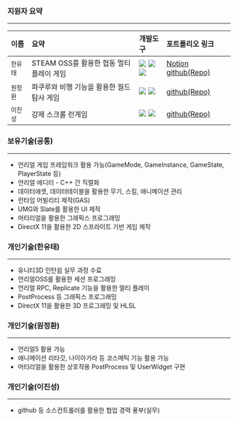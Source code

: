 ### 지원자 요약
---
|이름|요약|개발도구|포트폴리오 링크|
|:--|:--|:--|:--|
|`한유태`|STEAM OSS를 활용한 협동 멀티플레이 게임|<img src="https://img.shields.io/badge/Unreal-C71D23?style=for-the-badge&logo=UnrealEngine&logoColor=white"> <img src="https://img.shields.io/badge/c++-C71D23?style=for-the-badge&logo=c%2B%2B&logoColor=white"> <img src="https://img.shields.io/badge/Steam-08B1AB?style=for-the-badge&logo=Steam&logoColor=white">|[Notion](https://subsequent-tuba-f2e.notion.site/YooTae-Han-7c6cf3ddb79c4f52b091442573865ba7) [github(Repo)](https://github.com/HanYooTae/MonsterQuest)|
|`원정환`|파쿠루와 비행 기능을 활용한 월드 탐사 게임|<img src="https://img.shields.io/badge/Unreal-C71D23?style=for-the-badge&logo=UnrealEngine&logoColor=white"> <img src="https://img.shields.io/badge/blueprint-C71D23?style=for-the-badge&logo=blueprint&logoColor=white">|[github(Repo)](https://github.com/wjh6052/Portfolio_BP)|
|`이진성`|강제 스크롤 런게임|<img src="https://img.shields.io/badge/Unreal-C71D23?style=for-the-badge&logo=UnrealEngine&logoColor=white"> <img src="https://img.shields.io/badge/c++-C71D23?style=for-the-badge&logo=c%2B%2B&logoColor=white">|[github(Repo)](https://github.com/jslee629/RunAndJump)|

### 보유기술(공통)
---
- 언리얼 게임 프레임워크 활용 가능(GameMode, GameInstance, GameState, PlayerState 등)
- 언리얼 에디터 - C++ 간 직렬화
- 데이터에셋, 데이터테이블을 활용한 무기, 스킬, 애니메이션 관리
- 런타임 어빌리티 제작(GAS)
- UMG와 Slate를 활용한 UI 제작
- 머티리얼을 활용한 그래픽스 프로그래밍
- DirectX 11을 활용한 2D 스프라이트 기반 게임 제작

### 개인기술(한유태)
---
- 유니티3D 인턴쉽 실무 과정 수료
- 언리얼OSS를 활용한 세션 프로그래밍
- 언리얼 RPC, Replicate 기능을 활용한 멀티 플레이
- PostProcess 등 그래픽스 프로그래밍
- DirectX 11을 활용한 3D 프로그래밍 및 HLSL

### 개인기술(원정환)
---
- 언리얼5 활용 가능
- 애니메이션 리타깃, 나이아가라 등 코스메틱 기능 활용 가능
- 머티리얼을 활용한 상호작용 PostProcess 및 UserWidget 구현

### 개인기술(이진성)
---
- github 등 소스컨트롤러를 활용한 협업 경력 풍부(실무)

